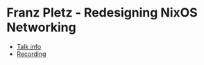 # Franz Pletz - Redesigning NixOS Networking

* [Talk info]()
* [Recording](https://www.youtube.com/watch?v=us7V2NvsQRA)
